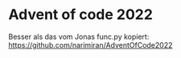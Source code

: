 # Advent of code 2022

Besser als das vom Jonas
func.py kopiert: https://github.com/narimiran/AdventOfCode2022
